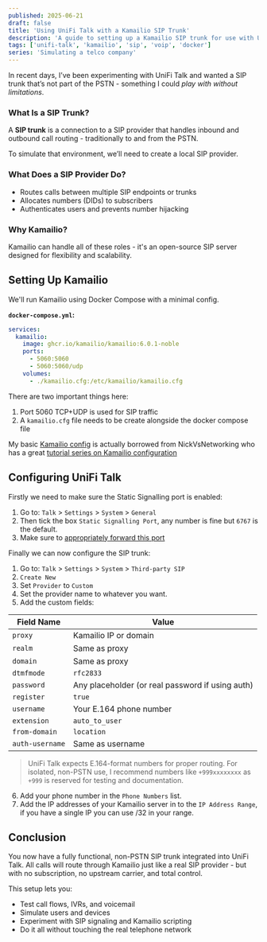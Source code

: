```yaml
---
published: 2025-06-21
draft: false
title: 'Using UniFi Talk with a Kamailio SIP Trunk'
description: 'A guide to setting up a Kamailio SIP trunk for use with UniFi Talk, enabling a non-PSTN environment for testing and experimentation.'
tags: ['unifi-talk', 'kamailio', 'sip', 'voip', 'docker']
series: 'Simulating a telco company'
---
```


In recent days, I’ve been experimenting with UniFi Talk and wanted a SIP trunk that’s not part of the PSTN - something I could *play with without limitations*.

### What Is a SIP Trunk?

A **SIP trunk** is a connection to a SIP provider that handles inbound and outbound call routing - traditionally to and from the PSTN.

To simulate that environment, we’ll need to create a local SIP provider.

### What Does a SIP Provider Do?

- Routes calls between multiple SIP endpoints or trunks
- Allocates numbers (DIDs) to subscribers
- Authenticates users and prevents number hijacking

### Why Kamailio?

Kamailio can handle all of these roles - it's an open-source SIP server designed for flexibility and scalability.

## Setting Up Kamailio

We'll run Kamailio using Docker Compose with a minimal config.

**`docker-compose.yml`:**

```yaml
services:
  kamailio:
    image: ghcr.io/kamailio/kamailio:6.0.1-noble
    ports:
      - 5060:5060
      - 5060:5060/udp
    volumes:
      - ./kamailio.cfg:/etc/kamailio/kamailio.cfg
```

There are two important things here:
1. Port 5060 TCP+UDP is used for SIP traffic
2. A `kamailio.cfg` file needs to be create alongside the docker compose file

My basic [Kamailio config](https://github.com/nickvsnetworking/kamailio-101-tutorial/blob/master/Kamailio%20101%20-%20Part%206%20-%20Reusing%20Code) is actually borrowed from NickVsNetworking who has a great [tutorial series on Kamailio configuration](https://nickvsnetworking.com/tag/kamailio-101/)

## Configuring UniFi Talk

Firstly we need to make sure the Static Signalling port is enabled:
1. Go to: `Talk` > `Settings` > `System` > `General`
2. Then tick the box `Static Signalling Port`, any number is fine but `6767` is the default.
3. Make sure to [appropriately forward this port](https://help.ui.com/hc/en-us/articles/18020323453847-Adding-a-Third-Party-SIP-Provider-to-UniFi-Talk#4)

Finally we can now configure the SIP trunk:
1. Go to: `Talk` > `Settings` > `System` > `Third-party SIP`
2. `Create New`
3. Set `Provider` to `Custom`
4. Set the provider name to whatever you want.
5. Add the custom fields:

| Field Name      | Value |
| --------------- | ----- |
| `proxy`         | Kamailio IP or domain |
| `realm`         | Same as proxy |
| `domain`        | Same as proxy |
| `dtmfmode`      | `rfc2833` |
| `password`      | Any placeholder (or real password if using auth) |
| `register`      | `true` |
| `username`      | Your E.164 phone number |
| `extension`     | `auto_to_user` |
| `from-domain`   | `location` |
| `auth-username` | Same as username |

>  UniFi Talk expects E.164-format numbers for proper routing.
For isolated, non-PSTN use, I recommend numbers like `+999xxxxxxxx` as `+999` is reserved for testing and documentation.

6. Add your phone number in the `Phone Numbers` list.
7. Add the IP addresses of your Kamailio server in to the `IP Address Range`, if you have a single IP you can use /32 in your range.

## Conclusion

You now have a fully functional, non-PSTN SIP trunk integrated into UniFi Talk.
All calls will route through Kamailio just like a real SIP provider - but with no subscription, no upstream carrier, and total control.

This setup lets you:
- Test call flows, IVRs, and voicemail
- Simulate users and devices
- Experiment with SIP signaling and Kamailio scripting
- Do it all without touching the real telephone network